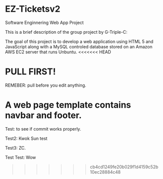 
# EZ-Ticketsv2
Software Enginnering Web App Project

This is a brief description of the group project by G-Triple-C:

The goal of this project is to develop a web application using HTML 5 and JavaScript along with a MySQL controled database stored on an Amazon AWS EC2 server that runs Unbuntu.
<<<<<<< HEAD
	
	
	
<h1>PULL FIRST!</h1>
	
REMEBER: pull before you edit anything. 

A web page template contains navbar and footer.
=======

Test: to see if commit works properly.

Test2: Kwok Sun test

Test3: ZC.

Test Test: Wow
>>>>>>> cb4cd1249fe20b029f1d4159c52b10ec28884c48
